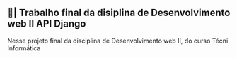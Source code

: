 ## 📑| Trabalho final da disiplina de Desenvolvimento web II API Django

  Nesse projeto final da disciplina de Desenvolvimento web II, do curso Técni Informática  

